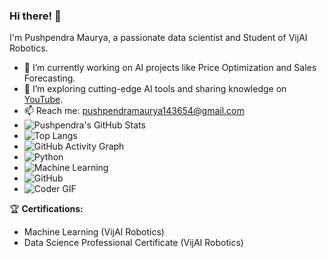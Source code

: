 ### Hi there! 👋  
I'm Pushpendra Maurya, a passionate data scientist and Student of VijAI Robotics.  
- 🔭 I’m currently working on AI projects like Price Optimization and Sales Forecasting.  
- 🌱 I’m exploring cutting-edge AI tools and sharing knowledge on [YouTube](https://www.youtube.com/@AIExplorer143).  
- 📫 Reach me: pushpendramaurya143654@gmail.com  
- ![Pushpendra's GitHub Stats](https://github-readme-stats.vercel.app/api?username=Pushpendra52005&show_icons=true&theme=radical)
- ![Top Langs](https://github-readme-stats.vercel.app/api/top-langs/?username=Pushpendra52005&layout=compact&theme=radical)
- ![GitHub Activity Graph](https://github-readme-activity-graph.cyclic.app/graph?username=Pushpendra52005&theme=dracula)
- ![Python](https://img.shields.io/badge/-Python-3776AB?style=flat-square&logo=python&logoColor=white)
- ![Machine Learning](https://img.shields.io/badge/-Machine%20Learning-10217D?style=flat-square&logo=tensorflow)
- ![GitHub](https://img.shields.io/badge/-GitHub-181717?style=flat-square&logo=github)
- ![Coder GIF](https://raw.githubusercontent.com/Pushpendra52005/Pushpendra52005/main/assets/coding.gif)


🏆 **Certifications:**  
- Machine Learning (VijAI Robotics)  
- Data Science Professional Certificate (VijAI Robotics)  


<!---
Pushpendra52005/Pushpendra52005 is a ✨ special ✨ repository because its `README.md` (this file) appears on your GitHub profile.
You can click the Preview link to take a look at your changes.
--->
